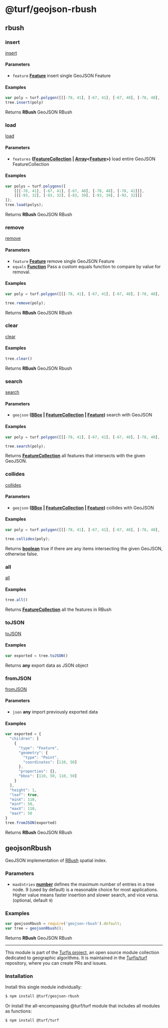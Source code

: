 # @turf/geojson-rbush

<!-- Generated by documentation.js. Update this documentation by updating the source code. -->

## rbush

### insert

[insert][1]

#### Parameters

*   `feature` **[Feature][2]** insert single GeoJSON Feature

#### Examples

```javascript
var poly = turf.polygon([[[-78, 41], [-67, 41], [-67, 48], [-78, 48], [-78, 41]]]);
tree.insert(poly)
```

Returns **RBush** GeoJSON RBush

### load

[load][3]

#### Parameters

*   `features` **([FeatureCollection][4] | [Array][5]<[Feature][2]>)** load entire GeoJSON FeatureCollection

#### Examples

```javascript
var polys = turf.polygons([
    [[[-78, 41], [-67, 41], [-67, 48], [-78, 48], [-78, 41]]],
    [[[-93, 32], [-83, 32], [-83, 39], [-93, 39], [-93, 32]]]
]);
tree.load(polys);
```

Returns **RBush** GeoJSON RBush

### remove

[remove][6]

#### Parameters

*   `feature` **[Feature][2]** remove single GeoJSON Feature
*   `equals` **[Function][7]** Pass a custom equals function to compare by value for removal.

#### Examples

```javascript
var poly = turf.polygon([[[-78, 41], [-67, 41], [-67, 48], [-78, 48], [-78, 41]]]);

tree.remove(poly);
```

Returns **RBush** GeoJSON RBush

### clear

[clear][6]

#### Examples

```javascript
tree.clear()
```

Returns **RBush** GeoJSON Rbush

### search

[search][8]

#### Parameters

*   `geojson` **([BBox][9] | [FeatureCollection][4] | [Feature][2])** search with GeoJSON

#### Examples

```javascript
var poly = turf.polygon([[[-78, 41], [-67, 41], [-67, 48], [-78, 48], [-78, 41]]]);

tree.search(poly);
```

Returns **[FeatureCollection][4]** all features that intersects with the given GeoJSON.

### collides

[collides][10]

#### Parameters

*   `geojson` **([BBox][9] | [FeatureCollection][4] | [Feature][2])** collides with GeoJSON

#### Examples

```javascript
var poly = turf.polygon([[[-78, 41], [-67, 41], [-67, 48], [-78, 48], [-78, 41]]]);

tree.collides(poly);
```

Returns **[boolean][11]** true if there are any items intersecting the given GeoJSON, otherwise false.

### all

[all][8]

#### Examples

```javascript
tree.all()
```

Returns **[FeatureCollection][4]** all the features in RBush

### toJSON

[toJSON][12]

#### Examples

```javascript
var exported = tree.toJSON()
```

Returns **any** export data as JSON object

### fromJSON

[fromJSON][12]

#### Parameters

*   `json` **any** import previously exported data

#### Examples

```javascript
var exported = {
  "children": [
    {
      "type": "Feature",
      "geometry": {
        "type": "Point",
        "coordinates": [110, 50]
      },
      "properties": {},
      "bbox": [110, 50, 110, 50]
    }
  ],
  "height": 1,
  "leaf": true,
  "minX": 110,
  "minY": 50,
  "maxX": 110,
  "maxY": 50
}
tree.fromJSON(exported)
```

Returns **RBush** GeoJSON RBush

## geojsonRbush

GeoJSON implementation of [RBush][13] spatial index.

### Parameters

*   `maxEntries` **[number][14]** defines the maximum number of entries in a tree node. 9 (used by default) is a
    reasonable choice for most applications. Higher value means faster insertion and slower search, and vice versa. (optional, default `9`)

### Examples

```javascript
var geojsonRbush = require('geojson-rbush').default;
var tree = geojsonRbush();
```

Returns **RBush** GeoJSON RBush

[1]: https://github.com/mourner/rbush#data-format

[2]: https://tools.ietf.org/html/rfc7946#section-3.2

[3]: https://github.com/mourner/rbush#bulk-inserting-data

[4]: https://tools.ietf.org/html/rfc7946#section-3.3

[5]: https://developer.mozilla.org/docs/Web/JavaScript/Reference/Global_Objects/Array

[6]: https://github.com/mourner/rbush#removing-data

[7]: https://developer.mozilla.org/docs/Web/JavaScript/Reference/Statements/function

[8]: https://github.com/mourner/rbush#search

[9]: https://tools.ietf.org/html/rfc7946#section-5

[10]: https://github.com/mourner/rbush#collisions

[11]: https://developer.mozilla.org/docs/Web/JavaScript/Reference/Global_Objects/Boolean

[12]: https://github.com/mourner/rbush#export-and-import

[13]: https://github.com/mourner/rbush#rbush

[14]: https://developer.mozilla.org/docs/Web/JavaScript/Reference/Global_Objects/Number

<!-- This file is automatically generated. Please don't edit it directly. If you find an error, edit the source file of the module in question (likely index.js or index.ts), and re-run "yarn docs" from the root of the turf project. -->

---

This module is part of the [Turfjs project](https://turfjs.org/), an open source module collection dedicated to geographic algorithms. It is maintained in the [Turfjs/turf](https://github.com/Turfjs/turf) repository, where you can create PRs and issues.

### Installation

Install this single module individually:

```sh
$ npm install @turf/geojson-rbush
```

Or install the all-encompassing @turf/turf module that includes all modules as functions:

```sh
$ npm install @turf/turf
```
